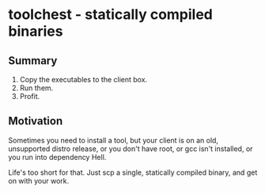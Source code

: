 toolchest - statically compiled binaries 
========================================

Summary
-------

1. Copy the executables to the client box.
2. Run them.
3. Profit.

Motivation
----------

Sometimes you need to install a tool, but your client is on an old, unsupported
distro release, or you don't have root, or gcc isn't installed, or you run
into dependency Hell.

Life's too short for that. Just scp a single, statically compiled binary,
and get on with your work.

